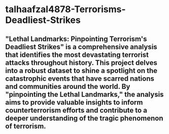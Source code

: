 # **talhaafzal4878-Terrorisms-Deadliest-Strikes**
## "Lethal Landmarks: Pinpointing Terrorism's Deadliest Strikes" is a comprehensive analysis that identifies the most devastating terrorist attacks throughout history. This project delves into a robust dataset to shine a spotlight on the catastrophic events that have scarred nations and communities around the world. By "pinpointing the Lethal Landmarks," the analysis aims to provide valuable insights to inform counterterrorism efforts and contribute to a deeper understanding of the tragic phenomenon of terrorism.
